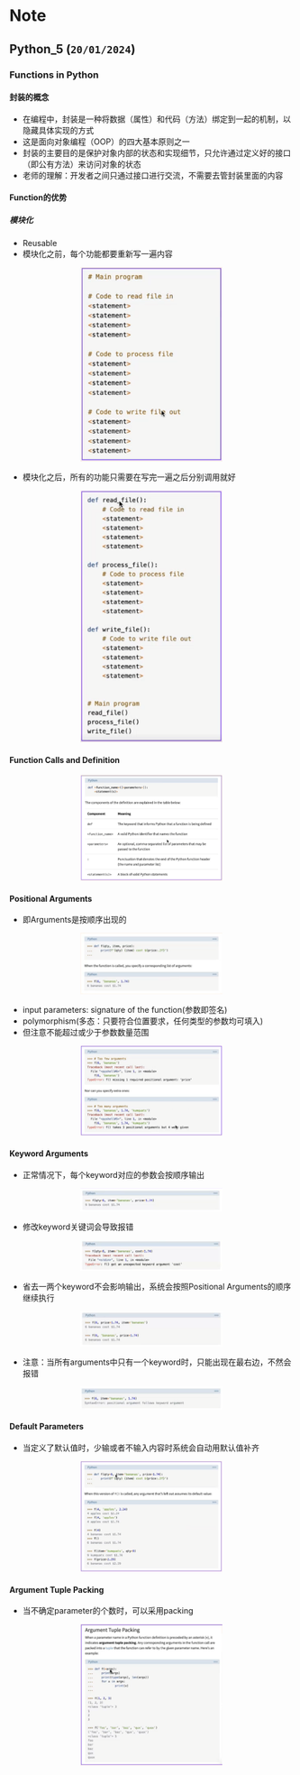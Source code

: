 # Note

## Python_5 (`20/01/2024`)

### Functions in Python
#### 封装的概念
- 在编程中，封装是一种将数据（属性）和代码（方法）绑定到一起的机制，以隐藏具体实现的方式
- 这是面向对象编程（OOP）的四大基本原则之一
- 封装的主要目的是保护对象内部的状态和实现细节，只允许通过定义好的接口（即公有方法）来访问对象的状态
- 老师的理解：开发者之间只通过接口进行交流，不需要去管封装里面的内容

#### Function的优势
##### 模块化
- Reusable
- 模块化之前，每个功能都要重新写一遍内容

<p align='center'><img src='../images/模块化1.png' width='50%' height='50%' /></p>


- 模块化之后，所有的功能只需要在写完一遍之后分别调用就好

<p align='center'><img src='../images/模块化2.png' width='50%' height='50%' /></p>


#### Function Calls and Definition

<p align='center'><img src='../images/Function Calls and Definition.png' width='50%' height='50%' /></p>

#### Positional Arguments
- 即Arguments是按顺序出现的

<p align='center'><img src='../images/Positional Arguments.png' width='50%' height='50%' /></p>

- input parameters: signature of the function(参数即签名)
- polymorphism(多态：只要符合位置要求，任何类型的参数均可填入)
- 但注意不能超过或少于参数数量范围

<p align='center'><img src='../images/Positional Arguments1.png' width='50%' height='50%' /></p>

#### Keyword Arguments
- 正常情况下，每个keyword对应的参数会按顺序输出

<p align='center'><img src='../images/Keyword Arguments1.png' width='50%' height='50%' /></p>

- 修改keyword关键词会导致报错

<p align='center'><img src='../images/Keyword Arguments2.png' width='50%' height='50%' /></p>

- 省去一两个keyword不会影响输出，系统会按照Positional Arguments的顺序继续执行

<p align='center'><img src='../images/Keyword Arguments3.png' width='50%' height='50%' /></p>

- 注意：当所有arguments中只有一个keyword时，只能出现在最右边，不然会报错

<p align='center'><img src='../images/Keyword Arguments4.png' width='50%' height='50%' /></p>


#### Default Parameters
- 当定义了默认值时，少输或者不输入内容时系统会自动用默认值补齐

<p align='center'><img src='../images/Default Parameters.png' width='50%' height='50%' /></p>

#### Argument Tuple Packing
- 当不确定parameter的个数时，可以采用packing

<p align='center'><img src='../images/Argument Tuple Packing.png' width='50%' height='50%' /></p>
